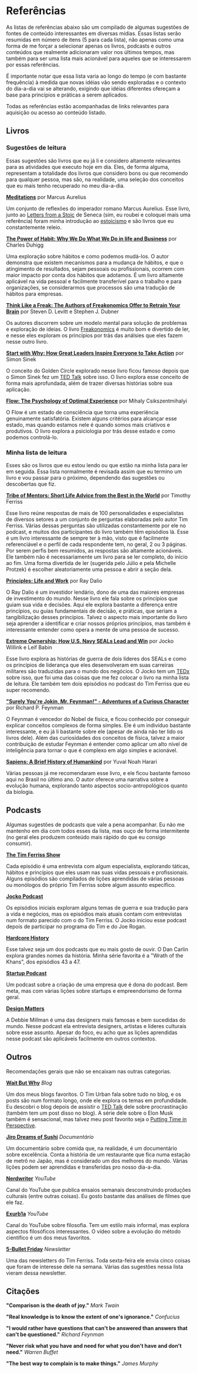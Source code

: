 # Referências
As listas de referências abaixo são um compilado de algumas sugestões de fontes de conteúdo interessantes em diversas mídias. Essas listas serão resumidas em número de itens (5 para cada lista), não apenas como uma forma de me forçar a selecionar apenas os livros, podcasts e outros conteúdos que realmente adicionaram valor nos últimos tempos, mas também para ser uma lista mais acionável para aqueles que se interessarem por essas referências.

É importante notar que essa lista varia ao longo do tempo (e com bastante frequência) à medida que novas idéias vão sendo exploradas e o contexto do dia-a-dia vai se alterando, exigindo que idéias diferentes ofereçam a base para princípios e práticas a serem aplicados.

Todas as referências estão acompanhadas de links relevantes para aquisição ou acesso ao conteúdo listado.
## Livros
### Sugestões de leitura
Essas sugestões são livros que eu já li e considero altamente relevantes para as atividades que executo hoje em dia. Eles, de forma alguma, representam a totalidade dos livros que considero bons ou que recomendo para qualquer pessoa, mas são, na realidade, uma seleção dos conceitos que eu mais tenho recuperado no meu dia-a-dia.

**[Meditations](https://www.amazon.com.br/Meditations-Aurelius-Marcus/dp/048629823X?keywords=meditations&qid=1533910247&sr=1-2&ref=sr_1_2)** por Marcus Aurelius

Um conjunto de reflexões do imperador romano Marcus Aurelius. Esse livro, junto ao [Letters from a Stoic](https://www.amazon.com.br/Letters-Stoic-Epistulae-Morales-Lucilium/dp/0140442103?__mk_pt_BR=%C3%85M%C3%85%C5%BD%C3%95%C3%91&crid=1K0W3A7AW430S&keywords=letters+from+a+stoic&qid=1533910336&sprefix=letters+from+a+stoic%2Cstripbooks%2C318&sr=1-2&ref=sr_1_2) de Seneca (sim, eu roubei e coloquei mais uma referência) foram minha introdução ao [estoicismo](https://en.wikipedia.org/wiki/Stoicism) e são livros que eu constantemente releio.

**[The Power of Habit: Why We Do What We Do in life and Business](https://www.amazon.com.br/Power-Habit-What-Life-Business/dp/081298160X?keywords=the+power+of+habit&qid=1533910559&sr=1-1&ref=sr_1_1)** por Charles Duhigg

Uma exploração sobre hábitos e como podemos mudá-los. O autor demonstra que existem mecanismos para a mudança de hábitos, e que o atingimento de resultados, sejam pessoais ou profissionais, ocorrem com maior impacto por conta dos hábitos que adotamos. É um livro altamente aplicável na vida pessoal e facilmente transferível para o trabalho e para organizações, se considerarmos que processos são uma tradução de hábitos para empresas.

**[Think Like a Freak: The Authors of Freakonomics Offer to Retrain Your Brain](https://www.amazon.com.br/Think-Like-Freak-Authors-Freakonomics/dp/0062218336/ref=tmm_hrd_swatch_0?_encoding=UTF8&qid=1533910972&sr=1-1)** por Steven D. Levitt e Stephen J. Dubner

Os autores discorrem sobre um modelo mental para solução de problemas e exploração de ideias. O livro [Freakonomics](https://www.amazon.com.br/Freakonomics-Lado-Oculto-Inesperado-Afeta/dp/8535215042?__mk_pt_BR=%C3%85M%C3%85%C5%BD%C3%95%C3%91&crid=1ISGO79K6ME05&keywords=freakonomics&qid=1533911096&sprefix=freakonomics%2Cstripbooks%2C508&sr=1-1&ref=sr_1_1) é muito bom e divertido de ler, e nesse eles exploram os princípios por trás das análsies que eles fazem nesse outro livro. 

**[Start with Why: How Great Leaders Inspire Everyone to Take Action](https://www.amazon.com.br/Start-Why-Leaders-Inspire-Everyone/dp/1591846447?keywords=start+with+why&qid=1533911235&sr=1-1&ref=sr_1_1)** por Simon Sinek

O conceito do Golden Circle explorado nesse livro ficou famoso depois que o Simon Sinek fez um [TED Talk](https://www.ted.com/talks/simon_sinek_how_great_leaders_inspire_action?language=pt-br) sobre isso. O livro explora esse conceito de forma mais aprofundada, além de trazer diversas histórias sobre sua aplicação.

**[Flow: The Psychology of Optimal Experience](https://www.amazon.com.br/Flow-Psychology-Experience-Mihaly-Csikszentmihalyi/dp/0061339202?__mk_pt_BR=%C3%85M%C3%85%C5%BD%C3%95%C3%91&crid=3OW7DKZTV5TR&keywords=flow&qid=1533911399&sprefix=flow%2Cstripbooks%2C1143&sr=1-1&ref=sr_1_1)** por Mihaly Csikszentmihalyi

O Flow é um estado de consciência que torna uma experiência genuinamente satisfatória. Existem alguns critérios para alcançar esse estado, mas quando estamos nele é quando somos mais criativos e produtivos. O livro explora a psiciologia por trás desse estado e como podemos controlá-lo.

### Minha lista de leitura

Esses são os livros que eu estou lendo ou que estão na minha lista para ler em seguida. Essa lista normalmente é revisada assim que eu termino um livro e vou passar para o próximo, dependendo das sugestões ou descobertas que fiz.

**[Tribe of Mentors: Short Life Advice from the Best in the World](https://www.amazon.com.br/Tribe-Mentors-Short-Advice-World/dp/1328994961?__mk_pt_BR=%C3%85M%C3%85%C5%BD%C3%95%C3%91&crid=2VMF38VQUD0YJ&keywords=tribe+of+mentors&qid=1533908185&sprefix=tribe+of+mentors%2Caps%2C324&sr=1-1&ref=sr_1_1)** por Timothy Ferriss

Esse livro reúne respostas de mais de 100 personalidades e especialistas de diversos setores a um conjunto de perguntas elaboradas pelo autor Tim Ferriss. Várias dessas perguntas são utilizadas constantemente por ele no podcast, e muitos dos participantes do livro também têm episódios lá. Esse é um livro interessante de sempre ter à mão, visto que é facilmente referenciável e o perfil de cada respondente tem, no geral, 2 ou 3 páginas. Por serem perfis bem resumidos, as respostas são altamente acionáveis. Ele também não é necessariamente um livro para se ler completo, do início ao fim. Uma forma divertida de ler (sugerida pelo Júlio e pela Michelle Protzek) é escolher aleatoriamente uma pessoa e abrir a seção dela.

**[Principles: Life and Work](https://www.amazon.com.br/Principles-Life-Work-Ray-Dalio/dp/1501124021?__mk_pt_BR=%C3%85M%C3%85%C5%BD%C3%95%C3%91&keywords=principles&qid=1533908855&sr=1-1&ref=sr_1_1)** por Ray Dalio

O Ray Dalio é um investidor lendário, dono de uma das maiores empresas de investimento do mundo. Nesse livro ele fala sobre os princípios que guiam sua vida e decisões. Aqui ele explora bastante a diferença entre princípios, ou guias fundamentais de decisão, e práticas, que seriam a tangibilização desses princípios. Talvez o aspecto mais importante do livro seja aprender a identificar e criar nossos próprios princípios, mas também é interessante entender como opera a mente de uma pessoa de sucesso.

**[Extreme Ownership: How U.S. Navy SEALs Lead and Win](https://www.amazon.com.br/Extreme-Ownership-U-S-Navy-SEALs/dp/1250183863?__mk_pt_BR=%C3%85M%C3%85%C5%BD%C3%95%C3%91&crid=2VTLVAJ08SP5Y&keywords=extreme+ownership&qid=1533909207&sprefix=extreme+owne%2Cstripbooks%2C321&sr=1-1&ref=sr_1_1)** por Jocko Willink e Leif Babin

Esse livro explora as histórias de guerra de dois líderes dos SEALs e como os princípios de liderança que eles desenvolveram em suas carreiras militares são traduzidas para o mundo dos negócios. O Jocko tem um [TEDx](https://www.youtube.com/watch?v=ljqra3BcqWM) sobre isso, que foi uma das coisas que me fez colocar o livro na minha lista de leitura. Ele também tem dois episódios no podcast do Tim Ferriss que eu super recomendo.

**["Surely You're Jokin, Mr. Feynman!" - Adventures of a Curious Character](https://www.amazon.com.br/Surely-You%60re-Joking-Mr-Feynman/dp/0393355624?__mk_pt_BR=%C3%85M%C3%85%C5%BD%C3%95%C3%91&crid=2DWDEX8I7KBYH&keywords=surely+youre+joking%2C+mr.+feynman&qid=1533911758&sprefix=surely+%2Cstripbooks%2C414&sr=1-1&ref=sr_1_1)** por Richard P. Feynman

O Feynman é vencedor do Nobel de física, e ficou conhecido por conseguir explicar conceitos complexos de forma simples. Ele é um indivíduo bastante interessante, e eu já li bastante sobre ele (apesar de ainda não ter lido os livros dele). Além das curiosidades dos conceitos de física, talvez a maior contribuição de estudar Feynman é entender como aplicar um alto nível de inteligência para tornar o que é complexo em algo simples e acionável.

**[Sapiens: A Brief History of Humankind](https://www.amazon.com.br/Sapiens-Humankind-Yuval-Noah-Harari/dp/0062316095?__mk_pt_BR=%C3%85M%C3%85%C5%BD%C3%95%C3%91&crid=31CH46FDV3I8O&keywords=sapiens&qid=1533912054&sprefix=sapiens%2Cstripbooks%2C878&sr=1-2&ref=sr_1_2)** por Yuval Noah Harari

Várias pessoas já me recomendaram esse livro, e ele ficou bastante famoso aqui no Brasil no último ano. O autor oferece uma narrativa sobre a evolução humana, explorando tanto aspectos socio-antropológicos quanto da biologia.

## Podcasts
Algumas sugestões de podcasts que vale a pena acompanhar. Eu não me mantenho em dia com todos esses da lista, mas ouço de forma intermitente (no geral eles produzem conteúdo mais rápido do que eu consigo consumir).

**[The Tim Ferriss Show](https://open.spotify.com/show/5qSUyCrk9KR69lEiXbjwXM)**

Cada episódio é uma entrevista com algum especialista, explorando táticas, hábitos e princípios que eles usam nas suas vidas pessoais e profissionais. Alguns episódios são compilados de lições aprendidas de várias pessoas ou monólogos do próprio Tim Ferriss sobre algum assunto específico.

**[Jocko Podcast](https://open.spotify.com/show/7irxBvxNqGYnUdFo1c2gMc)**

Os episódios iniciais exploram alguns temas de guerra e sua tradução para a vida e negócios, mas os episódios mais atuais contam com entrevistas num formato parecido com o do Tim Ferriss. O Jocko iniciou esse podcast depois de participar no programa do Tim e do Joe Rogan.

**[Hardcore History](https://open.spotify.com/show/72qiPaoDRf8HkGKEChvG5q)**

Esse talvez seja um dos podcasts que eu mais gosto de ouvir. O Dan Carlin explora grandes nomes da história. Minha série favorita é a "Wrath of the Khans", dos episódios 43 a 47.

**[Startup Podcast](https://open.spotify.com/show/5CnDmMUG0S5bSSw612fs8C)**

Um podcast sobre a criação de uma empresa que é dona do podcast. Bem meta, mas com várias lições sobre startups e empreendorismo de forma geral.

**[Design Matters](https://soundcloud.com/designmatters)**

A Debbie Millman é uma das designers mais famosas e bem sucedidas do mundo. Nesse podcast ela entrevista designers, artistas e líderes culturais sobre esse assunto. Apesar do foco, eu acho que as lições aprendidas nesse podcast são aplicáveis facilmente em outros contextos.

## Outros
Recomendações gerais que não se encaixam nas outras categorias.

**[Wait But Why](https://waitbutwhy.com/)** *Blog*

Um dos meus blogs favoritos. O Tim Urban fala sobre tudo no blog, e os posts são num formato longo, onde ele explora os temas em profundidade. Eu descobri o blog depois de assistir o [TED Talk](https://www.youtube.com/watch?v=arj7oStGLkU) dele sobre procrastinação (também tem um post disso no blog). A série dele sobre o Elon Musk também é sensacional, mas talvez meu post favorito seja o [Putting Time in Perspective](https://waitbutwhy.com/2013/08/putting-time-in-perspective.html).

**[Jiro Dreams of Sushi](https://www.netflix.com/title/70181716)** *Documentário*

Um documentário sobre comida que, na realidade, é um documentário sobre excelência. Conta a história de um restaurante que fica numa estação de metrô no Japão, mas é considerado um dos melhores do mundo. Várias lições podem ser aprendidas e transferidas pro nosso dia-a-dia.

**[Nerdwriter](https://www.youtube.com/user/Nerdwriter1)** *YouTube*

Canal do YouTube que publica ensaios semanais desconstruindo produções culturais (entre outras coisas). Eu gosto bastante das análises de filmes que ele faz.

**[Exurb1a](https://www.youtube.com/channel/UCimiUgDLbi6P17BdaCZpVbg)** *YouTube*

Canal do YouTube sobre filosofia. Tem um estilo mais informal, mas explora aspectos filosóficos interessantes. O vídeo sobre a evolução do método científico é um dos meus favoritos.

**[5-Bullet Friday](https://tim.blog/welcome-to-5-bullet-friday/)** *Newsletter*

Uma das newsletters do Tim Ferriss. Toda sexta-feira ele envia cinco coisas que foram de interesse dele na semana. Várias das sugestões nessa lista vieram dessa newsletter.


## Citações
**"Comparison is the death of joy."** *Mark Twain*

**"Real knowledge is to know the extent of one's ignorance."** *Confucius*

**"I would rather have questions that can't be answered than answers that can't be questioned."** *Richard Feynman*

**"Never risk what you have and need for what you don't have and don't need."** *Warren Buffet*

**"The best way to complain is to make things."** *James Murphy*
